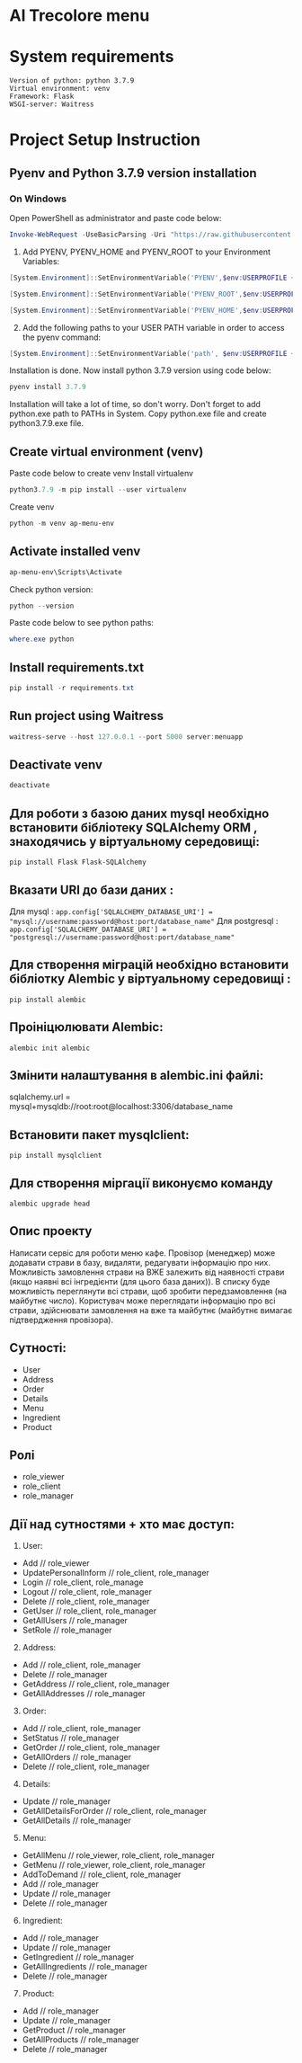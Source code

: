 # Al Trecolore menu
# System requirements
    Version of python: python 3.7.9
    Virtual environment: venv
    Framework: Flask
    WSGI-server: Waitress

# Project Setup Instruction
## Pyenv and Python 3.7.9 version installation

### On Windows
Open PowerShell as administrator and paste code below:
```PowerShell
Invoke-WebRequest -UseBasicParsing -Uri "https://raw.githubusercontent.com/pyenv-win/pyenv-win/master/pyenv-win/install-pyenv-win.ps1" -OutFile "./install-pyenv-win.ps1"; &"./install-pyenv-win.ps1"
```
1. Add PYENV, PYENV_HOME and PYENV_ROOT to your Environment Variables:
```PowerShell
[System.Environment]::SetEnvironmentVariable('PYENV',$env:USERPROFILE + "\.pyenv\pyenv-win\","User")

[System.Environment]::SetEnvironmentVariable('PYENV_ROOT',$env:USERPROFILE + "\.pyenv\pyenv-win\","User")

[System.Environment]::SetEnvironmentVariable('PYENV_HOME',$env:USERPROFILE + "\.pyenv\pyenv-win\","User")
```
2. Add the following paths to your USER PATH variable in order to access the pyenv command:
```PowerShell
[System.Environment]::SetEnvironmentVariable('path', $env:USERPROFILE + "\.pyenv\pyenv-win\bin;" + $env:USERPROFILE + "\.pyenv\pyenv-win\shims;" + [System.Environment]::GetEnvironmentVariable('path', "User"),"User")
```
Installation is done.
Now install python 3.7.9 version using code below:
```PowerShell
pyenv install 3.7.9
```
Installation will take a lot of time, so don't worry.
Don't forget to add python.exe path to PATHs in System.
Copy python.exe file and create python3.7.9.exe file.

## Create virtual environment (venv)
Paste code below to create venv
Install virtualenv
```PowerShell
python3.7.9 -m pip install --user virtualenv
```
Create venv
```PowerShell
python -m venv ap-menu-env
```

## Activate installed venv
```PowerShell
ap-menu-env\Scripts\Activate
```
Check python version:
```PowerShell
python --version
```
Paste code below to see python paths:
```PowerShell
where.exe python
```

## Install requirements.txt
```PowerShell
pip install -r requirements.txt
```

## Run project using Waitress
```PowerShell
waitress-serve --host 127.0.0.1 --port 5000 server:menuapp
```

## Deactivate venv
```PowerShell
deactivate
```

## Для роботи з базою даних mysql необхідно встановити бібліотеку SQLAlchemy ORM , знаходячись у віртуальному середовищі:
```
pip install Flask Flask-SQLAlchemy
```
## Вказати URI до бази даних :
   Для mysql : ```app.config['SQLALCHEMY_DATABASE_URI'] = "mysql://username:password@host:port/database_name"```
   Для postgresql : ```app.config['SQLALCHEMY_DATABASE_URI'] = "postgresql://username:password@host:port/database_name"```

## Для створення міграцій необхідно встановити бібліотку Alembic у віртуальному середовищі :
```
pip install alembic
```
## Проініцюлювати Alembic:
```
alembic init alembic
```
## Змінити налаштування в alembic.ini файлі:

sqlalchemy.url = mysql+mysqldb://root:root@localhost:3306/database_name
## Встановити пакет mysqlclient:
```
pip install mysqlclient
```
## Для створення міргації виконуємо команду
```
alembic upgrade head
```

## Опис проекту
Написати сервіс для роботи меню кафе. 
Провізор (менеджер) може додавати страви в базу, видаляти, редагувати інформацію про них. 
Можливість замовлення страви на ВЖЕ залежить від наявності страви (якщо наявні всі інгредієнти (для цього база даних)). 
В списку буде можливість переглянути всі страви, щоб зробити передзамовлення (на майбутнє число). 
Користувач може переглядати інформацію про всі страви, 
здійснювати замовлення на вже та майбутнє (майбутнє вимагає підтвердження провізора).

## Сутності:
- User
- Address
- Order
- Details
- Menu
- Ingredient
- Product

## Ролі
- role_viewer
- role_client
- role_manager

## Дії над сутностями + хто має доступ:
1) User:
- Add // role_viewer
- UpdatePersonalInform // role_client, role_manager
- Login // role_client, role_manage
- Logout // role_client, role_manager
- Delete // role_client, role_manager
- GetUser // role_client, role_manager
- GetAllUsers // role_manager
- SetRole // role_manager
2) Address:
- Add // role_client, role_manager
- Delete // role_manager
- GetAddress // role_client, role_manager
- GetAllAddresses // role_manager
3) Order:
- Add // role_client, role_manager
- SetStatus // role_manager
- GetOrder // role_client, role_manager
- GetAllOrders // role_manager
- Delete // role_client, role_manager
4) Details:
- Update // role_manager
- GetAllDetailsForOrder // role_client, role_manager
- GetAllDetails // role_manager
5) Menu:
- GetAllMenu // role_viewer, role_client, role_manager
- GetMenu // role_viewer, role_client, role_manager
- AddToDemand // role_client, role_manager
- Add // role_manager
- Update // role_manager
- Delete // role_manager
6) Ingredient:
- Add // role_manager
- Update // role_manager
- GetIngredient // role_manager
- GetAllIngredients // role_manager
- Delete // role_manager
7) Product:
- Add // role_manager
- Update // role_manager
- GetProduct // role_manager
- GetAllProducts // role_manager
- Delete // role_manager


 